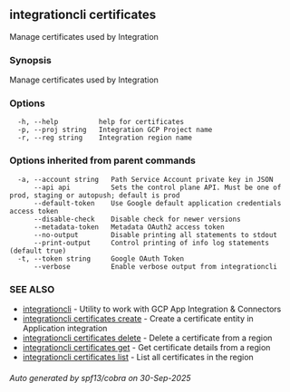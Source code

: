## integrationcli certificates

Manage certificates used by Integration

### Synopsis

Manage certificates used by Integration

### Options

```
  -h, --help          help for certificates
  -p, --proj string   Integration GCP Project name
  -r, --reg string    Integration region name
```

### Options inherited from parent commands

```
  -a, --account string   Path Service Account private key in JSON
      --api api          Sets the control plane API. Must be one of prod, staging or autopush; default is prod
      --default-token    Use Google default application credentials access token
      --disable-check    Disable check for newer versions
      --metadata-token   Metadata OAuth2 access token
      --no-output        Disable printing all statements to stdout
      --print-output     Control printing of info log statements (default true)
  -t, --token string     Google OAuth Token
      --verbose          Enable verbose output from integrationcli
```

### SEE ALSO

* [integrationcli](integrationcli.md)	 - Utility to work with GCP App Integration & Connectors
* [integrationcli certificates create](integrationcli_certificates_create.md)	 - Create a certificate entity in Application integration
* [integrationcli certificates delete](integrationcli_certificates_delete.md)	 - Delete a certificate from a region
* [integrationcli certificates get](integrationcli_certificates_get.md)	 - Get certificate details from a region
* [integrationcli certificates list](integrationcli_certificates_list.md)	 - List all certificates in the region

###### Auto generated by spf13/cobra on 30-Sep-2025
